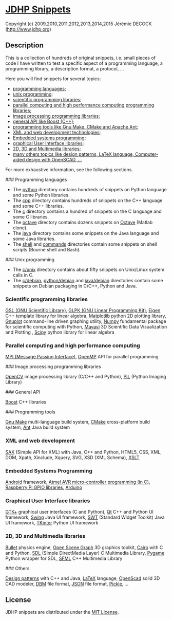 # [JDHP Snippets](http://www.jdhp.org/projects_en.html#snippets)

Copyright (c) 2009,2010,2011,2012,2013,2014,2015 Jérémie DECOCK (http://www.jdhp.org)

## Description

This is a collection of hundreds of original snippets, i.e. small pieces of
code I have written to test a specific aspect of a programming language, a
programming library, a description format, a protocol, ...

Here you will find snippets for several topics:

* [programming languages](#sec_lang);
* [unix programming](#sec_unix);
* [scientific programming libraries](#sec_sci);
* [parallel computing and high performance computing programming libraries](#sec_hpc);
* [image processing programming libraries](#sec_img);
* [general API like Boost (C++)](#sec_api);
* [programming tools like Gnu Make, CMake and Apache Ant](#sec_tools);
* [XML and web development technologies](#sec_web);
* [Embedded systems programming](#sec_embedded);
* [graphical User Interface libraries](#sec_gui);
* [2D, 3D and Multimedia libraries](#sec_2d3d);
* [many others topics like design patterns, LaTeX language, Computer-aided design with OpenSCAD, ...](#sec_others)

For more exhaustive information, see the following sections.

### <a name="sec_lang"></a>Programming languages

- The [python](https://github.com/jeremiedecock/snippets/tree/master/python) directory contains hundreds of snippets on Python language and some Python libraries.
- The [cpp](https://github.com/jeremiedecock/snippets/tree/master/cpp) directory contains hundreds of snippets on the C++ language and some C++ libraries.
- The [c](https://github.com/jeremiedecock/snippets/tree/master/c) directory contains a hundred of snippets on the C language and some C libraries.
- The [octave](https://github.com/jeremiedecock/snippets/tree/master/octave) directory contains dozens snippets on [Octave](http://www.gnu.org/software/octave/) (Matlab clone).
- The [java](https://github.com/jeremiedecock/snippets/tree/master/java) directory contains some snippets on the Java language and some Java libraries.
- The [shell](https://github.com/jeremiedecock/snippets/tree/master/shell) and [commands](https://github.com/jeremiedecock/snippets/tree/master/commands) directories contain some snippets on shell scripts (Bourne shell and Bash).

### <a name="sec_unix"></a>Unix programming

- The [c/unix](https://github.com/jeremiedecock/snippets/tree/master/c/unix) directory contains about fifty snippets on Unix/Linux system calls in C.
- The [c/debian](), [python/debian]() and [java/debian]() directories contain some snippets on Debian packaging in C/C++, Python and Java.

### <a name="sec_sci"></a>Scientific programming libraries

[GSL (GNU Scientific Library)](http://www.gnu.org/software/gsl/),
[GLPK (GNU Linear Programming Kit)](https://www.gnu.org/software/glpk/),
[Eigen](http://eigen.tuxfamily.org) C++ template library for linear algebra,
[Matplotlib](http://matplotlib.org/) python 2D plotting library,
[Gnuplot](http://www.gnuplot.info/) command-line driven graphing utility,
[Numpy](http://www.numpy.org/)  fundamental package for scientific computing with Python,
[Mayavi](http://code.enthought.com/projects/mayavi/) 3D Scientific Data Visualization and Plotting ,
[Scipy](http://www.scipy.org/) python library for linear algebra

### <a name="sec_hpc"></a>Parallel computing and high performance computing

[MPI (Message Passing Interface)](http://en.wikipedia.org/wiki/Message_Passing_Interface),
[OpenMP](http://openmp.org) API for parallel programming

### <a name="sec_img"></a>Image processing programming libraries

[OpenCV](http://opencv.org/) image processing library (C/C++ and Python),
[PIL](http://www.pythonware.com/products/pil/) (Python Imaging Library)

### <a name="sec_api"></a>General API

[Boost](http://www.boost.org/) C++ libraries

### <a name="sec_tools"></a>Programming tools

[Gnu Make](http://www.gnu.org/software/make/) multi-language build system,
[CMake](http://www.cmake.org/) cross-platform build system,
[Ant](http://ant.apache.org/) Java build system

### <a name="sec_web"></a>XML and web development

[SAX](http://www.saxproject.org/) (Simple API for XML) with Java, C++ and Python,
HTML5,
CSS,
XML,
DOM,
Xpath,
Xinclude,
Xquery,
SVG,
XSD (XML Schema),
[XSLT](http://en.wikipedia.org/wiki/Extensible_Stylesheet_Language_Transformations)

### <a name="sec_embedded"></a>Embedded Systems Programming

[Android](http://www.android.com/) framework,
[Atmel AVR micro-controller programming (in C)](http://www.atmel.com/products/microcontrollers/),
[Raspberry Pi GPIO libraries](http://www.raspberrypi.org/documentation/usage/gpio/),
[Arduino](http://www.arduino.cc/)

### <a name="sec_gui"></a>Graphical User Interface libraries

[GTK+](http://www.gtk.org/) graphical user interfaces (C and Python),
[Qt](http://qt-project.org/) C++ and Python UI framework,
[Swing](http://docs.oracle.com/javase/6/docs/technotes/guides/swing/) Java UI framework,
[SWT](http://www.eclipse.org/swt/) (Standard Widget Toolkit) Java UI framework,
[TKinter](https://docs.python.org/2/library/tkinter.html) Python UI framework

### <a name="sec_2d3d"></a>2D, 3D and Multimedia libraries

[Bullet](http://bulletphysics.org) physics engine,
[Open Scene Graph](http://www.openscenegraph.org/) 3D graphics toolkit,
[Cairo](http://cairographics.org/) with C and Python,
[SDL](https://www.libsdl.org/) (Simple DirectMedia Layer) C Multimedia Library,
[Pygame](http://www.pygame.org) Python wrapper for SDL,
[SFML](http://www.sfml-dev.org) C++ Multimedia Library

### <a name="sec_others"></a>Others

[Design patterns](http://en.wikipedia.org/wiki/Software_design_pattern) with C++ and Java,
[LaTeX](http://en.wikipedia.org/wiki/LaTeX) language,
[OpenScad](http://www.openscad.org/) solid 3D CAD modeler,
[DBM](http://en.wikipedia.org/wiki/Dbm) file format,
[JSON](http://en.wikipedia.org/wiki/JSON) file format,
[Pickle](https://docs.python.org/2/library/pickle.html),
...

## License

JDHP snippets are distributed under the [MIT License](http://opensource.org/licenses/MIT).
